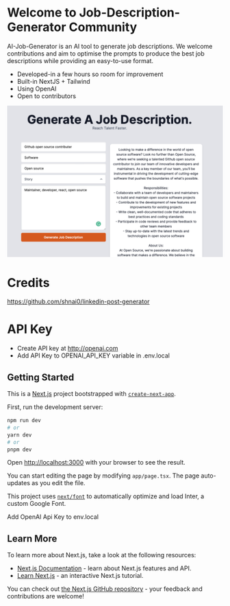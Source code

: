 
# Welcome to Job-Description-Generator Community

AI-Job-Generator is an AI tool to generate job descriptions. We welcome contributions and aim to optimise the prompts to produce the best job descriptions while providing an easy-to-use format.

- Developed-in a few hours so room for improvement
- Built-in NextJS + Tailwind
- Using OpenAI
- Open to contributors


![Screenshot](/docs/images/index-screenshot.png)

# Credits

https://github.com/shnai0/linkedin-post-generator

# API Key

- Create API key at http://openai.com
- Add API Key to OPENAI_API_KEY variable in .env.local

## Getting Started

This is a [Next.js](https://nextjs.org/) project bootstrapped with [`create-next-app`](https://github.com/vercel/next.js/tree/canary/packages/create-next-app).

First, run the development server:

```bash
npm run dev
# or
yarn dev
# or
pnpm dev
```

Open [http://localhost:3000](http://localhost:3000) with your browser to see the result.

You can start editing the page by modifying `app/page.tsx`. The page auto-updates as you edit the file.

This project uses [`next/font`](https://nextjs.org/docs/basic-features/font-optimization) to automatically optimize and load Inter, a custom Google Font.

Add OpenAI Api Key to env.local

## Learn More

To learn more about Next.js, take a look at the following resources:

- [Next.js Documentation](https://nextjs.org/docs) - learn about Next.js features and API.
- [Learn Next.js](https://nextjs.org/learn) - an interactive Next.js tutorial.

You can check out [the Next.js GitHub repository](https://github.com/vercel/next.js/) - your feedback and contributions are welcome!
